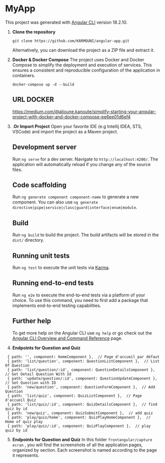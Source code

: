 # MyApp

This project was generated with [Angular CLI](https://github.com/angular/angular-cli) version 18.2.10.

1. **Clone the repository**
   ```shell
   git clone https://github.com/KARMOUNI/angular-app.git
   ```
   Alternatively, you can download the project as a ZIP file and extract it.

2. **Docker & Docker Compose**
   The project uses Docker and Docker Compose to simplify the deployment and execution of services. This ensures a consistent and reproducible configuration of the application in containers.
   ```shell
   docker-compose up -d --build
   ```
   ## URL DOCKER
   https://medium.com/@alioune.kanoute/simplify-starting-your-angular-project-with-docker-and-docker-compose-ee6ee01d6ef4

3. .**Or Import Project**
  Open your favorite IDE (e.g Intellij IDEA, STS, VSCode) and import the project as a Maven project.

   ## Development server

   Run `ng serve` for a dev server. Navigate to `http://localhost:4200/`. The application will automatically reload if you change any of the source files.

    ## Code scaffolding

    Run `ng generate component component-name` to generate a new component. You can also use `ng generate directive|pipe|service|class|guard|interface|enum|module`.

    ## Build

    Run `ng build` to build the project. The build artifacts will be stored in the `dist/` directory.

    ## Running unit tests

    Run `ng test` to execute the unit tests via [Karma](https://karma-runner.github.io).

    ## Running end-to-end tests

    Run `ng e2e` to execute the end-to-end tests via a platform of your choice. To use this command, you need to first add a package that implements end-to-end testing capabilities.

    ## Further help

    To get more help on the Angular CLI use `ng help` or go check out the [Angular CLI Overview and Command Reference](https://angular.dev/tools/cli) page.

4. **Endpoints for Question and Quiz**

  ```
   { path: '', component: HomeComponent },  // Page d'accueil par défaut
   { path: 'list/question', component: QuestionListComponent },  // List Of Question
   { path: 'list/question/:id', component: QuestionDetailsComponent },  // Get Detail Question With Id
   { path: 'update/question/:id', component: QuestionUpdateComponent },  // Set Question with ID
   { path: 'new/question', component: QuestionFormComponent },  // Add Question
   { path: 'list/quiz', component: QuizListComponent },  // Page d'accueil Quiz
   { path: 'list/quiz/:id', component: QuizDetailsComponent },  // find quiz by id
   { path: 'new/quiz', component: QuizSubmitComponent },  // add quiz
   { path: 'play/quiz/home', component: QuizPlayHomeComponent },  // Home of quiz play
   { path: 'play/quiz/:id', component: QuizPlayComponent },  // play quiz by id
 ```

5. **Endpoints for Question and Quiz**
   In this folder  ```frontangular/capture ecran``` , you will find the screenshots of all the application pages, organized by section. Each screenshot is named according to the page it represents.  
   